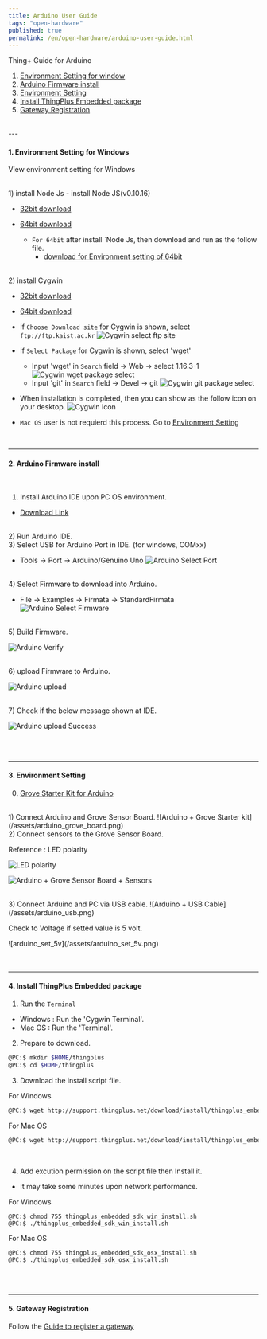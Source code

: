 ```yaml
---
title: Arduino User Guide
tags: "open-hardware"
published: true
permalink: /en/open-hardware/arduino-user-guide.html
---
```


Thing+ Guide for Arduino<br/>
<div id='win-setting'></div>

1. [Environment Setting for window](#win-setting)
2. [Arduino Firmware install](#id-firmware)
3. [Environment Setting](#id-setting)
4. [Install ThingPlus Embedded package](#id-package)
5. [Gateway Registration](#id-register)

<br/>
---

#### 1. Environment Setting for Windows 

<p class="dwExpand"> View environment setting for Windows</p>

<br/>
1) install Node Js
- install Node JS(v0.10.16)

- <a href="https://nodejs.org/dist/v0.10.16/node-v0.10.16-x86.msi" target="_blank"> 32bit download</a>
- <a href="https://nodejs.org/dist/v0.10.16/x64/node-v0.10.16-x64.msi" target="_blank"> 64bit download</a>

  - `For 64bit` after install `Node Js, then download and run as the follow file.
    - <a href="http://support.thingplus.net/download/install/x86_64_env_set.bat" target="_blank"> download for Environment setting of 64bit </a>

<br/>
2) install Cygwin 

- <a href="https://cygwin.com/setup-x86.exe" target="_blank"> 32bit download</a>
- <a href="https://cygwin.com/setup-x86_64.exe" target="_blank"> 64bit download</a>

- If `Choose Download site` for Cygwin is shown, select `ftp://ftp.kaist.ac.kr`
  ![Cygwin select ftp site](/assets/cygwin_site_select.png)

- If `Select Package` for Cygwin is shown, select 'wget'

  - Input 'wget' in `Search` field -> Web -> select 1.16.3-1 
    ![Cygwin wget package select](/assets/cygwin_wget.png)
  - Input 'git' in `Search` field  -> Devel ->  git
    ![Cygwin git package select](/assets/cygwin_git.png)

- When installation is completed, then you can show as the follow icon on your desktop.
  ![Cygwin Icon](/assets/cygwin_icon.png)

<p class="dwExpand2"></p>

* `Mac OS` user is not requierd this process. Go to [Environment Setting](#id-setting)

<div id='id-firmware'></div>
<br/>

---

#### 2. Arduino Firmware install
<br/>

1) Install Arduino IDE upon PC OS environment.

- <a href="https://www.arduino.cc/en/Main/Software" target="_blank">Download Link</a>

<br/>
2) Run Arduino IDE.
<br/>
3) Select USB for Arduino Port in IDE. (for windows, COMxx)

- Tools -> Port -> Arduino/Genuino Uno
  ![Arduino Select Port](/assets/arduino_ide_select_port.png)

<br/>
4) Select Firmware to download into Arduino.

- File -> Examples -> Firmata -> StandardFirmata
  ![Arduino Select Firmware](/assets/arduino_ide_select_firmare.png)

<br/>
5) Build Firmware.

![Arduino Verify](/assets/arduino_ide_verify.png)

<br/>
6) upload Firmware to Arduino.

![Arduino upload](/assets/arduino_ide_upload.png)

<br/>
7) Check if the below message shown at IDE.

![Arduino upload Success](/assets/arduino_ide_upload_done.png)


<div id='id-setting'></div>
<br/><br/>

---

#### 3. Environment Setting

0) <a href="http://www.seeedstudio.com/depot/Grove-Starter-Kit-for-Arduino-p-1855.html" target="_blank">Grove Starter Kit for Arduino</a>

<br/>
1) Connect Arduino and Grove Sensor Board.
![Arduino + Grove Starter kit](/assets/arduino_grove_board.png)

<br/>
2) Connect sensors to the Grove Sensor Board.<br/>

<p class="dwExpand"> Reference : LED polarity</p>

![LED polarity](/assets/led.png)

<div class="dwExpand2"></div>

![Arduino + Grove Sensor Board + Sensors](/assets/arduino_sensors.png)

<br/>
3) Connect Arduino and PC via USB cable.
![Arduino + USB Cable](/assets/arduino_usb.png)

<p class="dwExpand"> Check to Voltage if setted value is 5 volt.</p>
 ![arduino_set_5v](/assets/arduino_set_5v.png)
<div class="dwExpand2"></div>

<div id='id-package'></div>
<br/><br/>

---

#### 4. Install ThingPlus Embedded package
1) Run the `Terminal`

- Windows : Run the 'Cygwin Terminal'.
- Mac OS : Run the 'Terminal'.

2) Prepare to download.

```bash
@PC:$ mkdir $HOME/thingplus
@PC:$ cd $HOME/thingplus
```

3) Download the install script file.

<p class="dwExpand"> For Windows</p>

```bash
@PC:$ wget http://support.thingplus.net/download/install/thingplus_embedded_sdk_win_install.sh
```

<div class="dwExpand2"></div>

<p class="dwExpand"> For Mac OS</p>

```bash
@PC:$ wget http://support.thingplus.net/download/install/thingplus_embedded_sdk_osx_install.sh
```
<div class="dwExpand2"></div>
<br/>

4) Add excution permission on the script file then Install it.

- It may take some minutes upon network performance.

<p class="dwExpand"> For Windows</p>

```
@PC:$ chmod 755 thingplus_embedded_sdk_win_install.sh
@PC:$ ./thingplus_embedded_sdk_win_install.sh
```
<div class="dwExpand2"></div>

<p class="dwExpand"> For Mac OS</p>

```
@PC:$ chmod 755 thingplus_embedded_sdk_osx_install.sh
@PC:$ ./thingplus_embedded_sdk_osx_install.sh
```
<div class="dwExpand2"></div>

<div id='id-register'></div>
<br/><br/>

---

#### 5. Gateway Registration
Follow the [Guide to register a gateway](/en/user-guide/registration.html#id-gateway)

<div class='scrolltop'>
    <div class='scroll icon'><i class="fa fa-arrow-circle-up"></i></div>
</div> 
